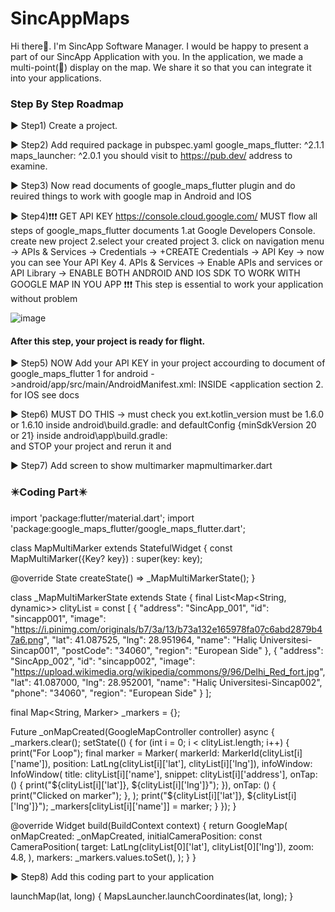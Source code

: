 # SincAppMaps
Hi there👋. I'm SincApp Software Manager. I would be happy to present a part of our SincApp Application with you. In the application, we made a multi-point(📍) display on the map. We share it so that you can integrate it into your applications.

<h3>Step By Step Roadmap</h3>

▶️ Step1) Create a project.

▶️ Step2) Add required package in pubspec.yaml 
	            google_maps_flutter: ^2.1.1
  	          maps_launcher: ^2.0.1
you should visit to https://pub.dev/ address to examine.

▶️ Step3) Now read documents of google_maps_flutter plugin and do reuired things to work with google map in Android and IOS

▶️ Step4)❗❗❗ GET API KEY  https://console.cloud.google.com/  MUST flow all steps of google_maps_flutter documents
	1.at Google Developers Console. create new project
	2.select your created project
	3. click on navigation menu -> APIs & Services -> Credentials -> +CREATE  Credentials -> API Key -> now you can see Your API Key
	4. APIs & Services -> Enable APIs and services or API Library -> ENABLE BOTH ANDROID AND IOS SDK TO WORK WITH GOOGLE MAP IN YOU APP
	❗❗❗ This step is essential to work your application without problem

![image](https://user-images.githubusercontent.com/86704802/185737551-14694f86-1dc9-4537-a195-730d1c2ed904.png) <h4>After this step, your project is ready for flight. </h4>

▶️ Step5) NOW Add your API KEY in your project accourding to document of google_maps_flutter 
	1 for android ->android/app/src/main/AndroidManifest.xml: INSIDE  <application section
	<meta-data android:name="com.google.android.geo.API_KEY"
               android:value="YOUR KEY HERE"/>
	2. for IOS see docs
	
▶️ Step6)  MUST DO THIS ->  must check you ext.kotlin_version must be  1.6.0 or 1.6.10 inside android\build.gradle: 
			and defaultConfig {minSdkVersion 20 or 21}	inside android\app\build.gradle: 	
	and  STOP your project and rerun it and
	
▶️ Step7) Add screen to show multimarker mapmultimarker.dart

<h3>✴️Coding Part✴️</h3>

import 'package:flutter/material.dart';
import 'package:google_maps_flutter/google_maps_flutter.dart';

class MapMultiMarker extends StatefulWidget {
  const MapMultiMarker({Key? key}) : super(key: key);

  @override
  State<MapMultiMarker> createState() => _MapMultiMarkerState();
}

class _MapMultiMarkerState extends State<MapMultiMarker> {
  final List<Map<String, dynamic>> clityList = const [
    {
      "address": "SincApp_001",
      "id": "sincapp001",
      "image":
          "https://i.pinimg.com/originals/b7/3a/13/b73a132e165978fa07c6abd2879b47a6.png",
      "lat": 41.087525,
      "lng": 28.951964,
      "name": "Haliç Üniversitesi-Sincap001",
      "postCode": "34060",
      "region": "European Side"
    },
    {
      "address": "SincApp_002",
      "id": "sincapp002",
      "image":
          "https://upload.wikimedia.org/wikipedia/commons/9/96/Delhi_Red_fort.jpg",
      "lat": 41.087000,
      "lng": 28.952001,
      "name": "Haliç Üniversitesi-Sincap002",
      "phone": "34060",
      "region": "European Side"
    }
  ];

  final Map<String, Marker> _markers = {};

  Future<void> _onMapCreated(GoogleMapController controller) async {
    _markers.clear();
    setState(() {
      for (int i = 0; i < clityList.length; i++) {
        print("For Loop");
        final marker = Marker(
          markerId: MarkerId(clityList[i]['name']),
          position: LatLng(clityList[i]['lat'], clityList[i]['lng']),
          infoWindow: InfoWindow(
              title: clityList[i]['name'],
              snippet: clityList[i]['address'],
              onTap: () {
                print("${clityList[i]['lat']}, ${clityList[i]['lng']}");
              }),
          onTap: () {
            print("Clicked on marker");
          },
        );
        print("${clityList[i]['lat']}, ${clityList[i]['lng']}");
        _markers[clityList[i]['name']] = marker;
      }
    });
  }

  @override
  Widget build(BuildContext context) {
    return GoogleMap(
      onMapCreated: _onMapCreated,
      initialCameraPosition: const CameraPosition(
        target: LatLng(clityList[0]['lat'], clityList[0]['lng']),
        zoom: 4.8,
      ),
      markers: _markers.values.toSet(),
    );
  }
}


▶️ Step8) Add this coding part to your application

  launchMap(lat, long) {
    MapsLauncher.launchCoordinates(lat, long);
  }

	
	
